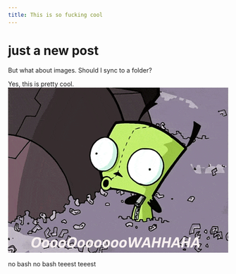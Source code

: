 ```yaml
---
title: This is so fucking cool
---
```


# just a new post

But what about images. Should I sync to a folder?

Yes, this is pretty cool.
![gir_ref](images/gir.gif)

no bash
no bash
teeest
teeest
